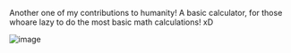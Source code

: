 Another one of my contributions to humanity! A basic calculator, for those whoare lazy to do the most basic math calculations! xD

![image](https://user-images.githubusercontent.com/72223547/197595880-f77b03b5-e0a6-4087-abd5-341561e69511.png)

